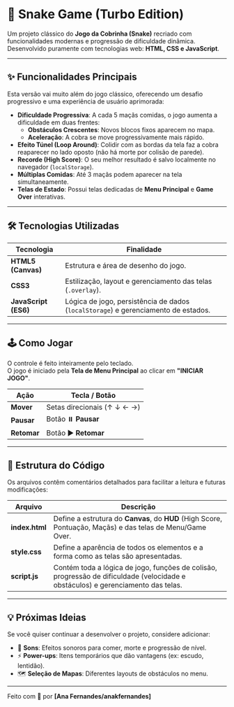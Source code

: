 # 🐍 Snake Game (Turbo Edition)

Um projeto clássico do **Jogo da Cobrinha (Snake)** recriado com funcionalidades modernas e progressão de dificuldade dinâmica.  
Desenvolvido puramente com tecnologias web: **HTML, CSS e JavaScript**.

---

## ✨ Funcionalidades Principais

Esta versão vai muito além do jogo clássico, oferecendo um desafio progressivo e uma experiência de usuário aprimorada:

- **Dificuldade Progressiva**: A cada 5 maçãs comidas, o jogo aumenta a dificuldade em duas frentes:
  - **Obstáculos Crescentes**: Novos blocos fixos aparecem no mapa.
  - **Aceleração**: A cobra se move progressivamente mais rápido.
- **Efeito Túnel (Loop Around)**: Colidir com as bordas da tela faz a cobra reaparecer no lado oposto (não há morte por colisão de parede).
- **Recorde (High Score)**: O seu melhor resultado é salvo localmente no navegador (`localStorage`).
- **Múltiplas Comidas**: Até 3 maçãs podem aparecer na tela simultaneamente.
- **Telas de Estado**: Possui telas dedicadas de **Menu Principal** e **Game Over** interativas.

---

## 🛠️ Tecnologias Utilizadas

| Tecnologia         | Finalidade                                                  |
|--------------------|-------------------------------------------------------------|
| **HTML5 (Canvas)** | Estrutura e área de desenho do jogo.                       |
| **CSS3**           | Estilização, layout e gerenciamento das telas (`.overlay`). |
| **JavaScript (ES6)** | Lógica de jogo, persistência de dados (`localStorage`) e gerenciamento de estados. |

---

## 🕹️ Como Jogar

O controle é feito inteiramente pelo teclado.  
O jogo é iniciado pela **Tela de Menu Principal** ao clicar em **"INICIAR JOGO"**.

| Ação      | Tecla / Botão         |
|-----------|------------------------|
| **Mover** | Setas direcionais (↑ ↓ ← →) |
| **Pausar** | Botão ⏸️ **Pausar** |
| **Retomar** | Botão ▶️ **Retomar** |

---

## 📐 Estrutura do Código

Os arquivos contêm comentários detalhados para facilitar a leitura e futuras modificações:

| Arquivo       | Descrição                                                                 |
|---------------|---------------------------------------------------------------------------|
| **index.html** | Define a estrutura do **Canvas**, do **HUD** (High Score, Pontuação, Maçãs) e das telas de Menu/Game Over. |
| **style.css**  | Define a aparência de todos os elementos e a forma como as telas são apresentadas. |
| **script.js**  | Contém toda a lógica de jogo, funções de colisão, progressão de dificuldade (velocidade e obstáculos) e gerenciamento das telas. |

---

## 💡 Próximas Ideias

Se você quiser continuar a desenvolver o projeto, considere adicionar:

- 🎵 **Sons**: Efeitos sonoros para comer, morte e progressão de nível.  
- ⚡ **Power-ups**: Itens temporários que dão vantagens (ex: escudo, lentidão).  
- 🗺️ **Seleção de Mapas**: Diferentes layouts de obstáculos no menu.  

---

Feito com 🐍 por **[Ana Fernandes/anakfernandes]**
